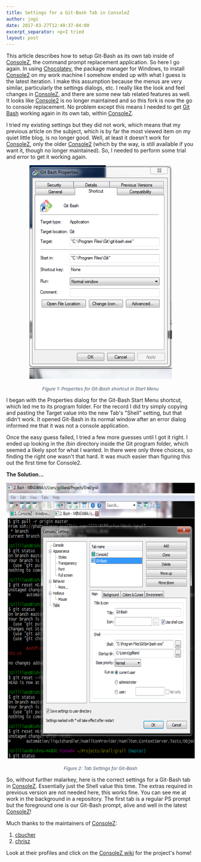 ```yaml
---
title: Settings for a Git-Bash Tab in ConsoleZ
author: jogi
date: 2017-03-27T12:49:37-04:00
excerpt_separator: <p>I tried
layout: post
---
```


<p>This article describes how to setup Git-Bash as its own tab inside of <a href="https://chocolatey.org/packages/ConsoleZ">ConsoleZ</a>, the command prompt replacement application.  So here I go again. In using <a href="https://www.chocolatey.org">Chocolatey</a>, the package manager for Windows, to install <a href="https://chocolatey.org/packages/Console2">Console2</a> on my work machine I somehow ended up with what I guess is the latest iteration.
I make this assumption because the menus are very similar, particularly the settings dialogs, etc. I really like the look and feel changes in <a href="https://chocolatey.org/packages/ConsoleZ">ConsoleZ</a>, and there are some new tab related features as well. It looks like <a href="https://chocolatey.org/packages/Console2">Console2</a> is no longer maintained and so this fork is now the go to console replacement. No problem except this means I needed to get <a href="https://chocolatey.org/packages?q=git+bash">Git Bash</a> working again in its own tab,
within <a href="https://chocolatey.org/packages/ConsoleZ">ConsoleZ</a>.</p>


<p>I tried my existing settings but they did not work, which means that my previous article on the subject, which is by far the most viewed item on my quiet little blog, is no longer good. Well, at least it doesn't work for <a href="https://chocolatey.org/packages/ConsoleZ">ConsoleZ</a>, only the older <a href="https://chocolatey.org/packages/Console2">Console2</a> (which by the way, is still available if you want it, though no longer maintained). So, I needed to perform some trial and error to get it working again.</p>
<p style="text-align: center;"><img class="alignnone" src="/assets/images/032717_1636_GitBashinCo1.png" alt="Properties dialog for Git-Bash shortcut." width="381" height="569" /></p>
<p style="text-align: center;"><span style="color: #44546a; font-size: 9pt;"><em>Figure 1: Properties for Git-Bash shortcut in Start Menu</em></span></p>
I began with the Properties dialog for the Git-Bash Start Menu shortcut, which led me to its program folder. For the record I did try simply copying and pasting the Target value into the new Tab's "Shell" setting, but that didn't work. It opened Git-Bash in its normal window after an error dialog informed me that it was not a console application.

Once the easy guess failed, I tried a few more guesses until I got it right. I ended up looking in the /bin directory inside the Git program folder, which seemed a likely spot for what I wanted. In there were only three choices, so finding the right one wasn't that hard. It was much easier than figuring this out the first time for Console2.

<strong>The Solution...</strong>
<p style="text-align: center;"><img class="alignnone" src="/assets/images/032717_1636_GitBashinCo2.png" alt="Settings dialog for Git-bash in ConsoleZ tab." width="681" height="734" /></p>
<p style="text-align: center;"><span style="color: #44546a; font-size: 9pt;"><em>Figure 2: Tab Settings for Git-Bash
</em></span></p>
So, without further malarkey, here is the correct settings for a Git-Bash tab in <a href="https://chocolatey.org/packages/ConsoleZ">ConsoleZ</a>. Essentially just the Shell value this time. The extras required in previous version are not needed here, this works fine. You can see me at work in the background in a repository. The first tab is a regular PS prompt but the foreground one is our Git-Bash prompt, alive and well in the latest <a href="https://chocolatey.org/packages/ConsoleZ">ConsoleZ</a>!

Much thanks to the maintainers of <a href="https://chocolatey.org/packages/ConsoleZ">ConsoleZ</a>:
<ol>
 	<li><a href="https://chocolatey.org/profiles/cbucher">cbucher</a></li>
 	<li><a href="https://chocolatey.org/profiles/chrisz">chrisz</a></li>
</ol>
Look at their profiles and click on the <a href="https://github.com/cbucher/console/wiki">ConsoleZ wiki</a> for the project's home!
